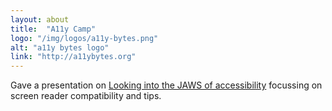 ```yaml
---
layout: about
title:  "A11y Camp"
logo: "/img/logos/a11y-bytes.png"
alt: "a11y bytes logo"
link: "http://a11ybytes.org"
---
```


Gave a presentation on [Looking into the JAWS of accessibility](/presentations/#a11y-jaws) focussing on screen reader compatibility  and tips.
